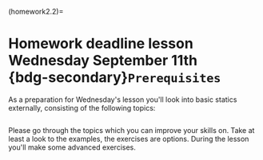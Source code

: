 (homework2.2)=
# Homework deadline lesson Wednesday September 11th <br> {bdg-secondary}`Prerequisites`

As a preparation for Wednesday's lesson you'll look into basic statics externally, consisting of the following topics:

```{tableofcontents}
```

Please go through the topics which you can improve your skills on. Take at least a look to the examples, the exercises are options. During the lesson you'll make some advanced exercises.